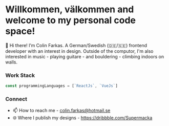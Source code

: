 # Willkommen, välkommen and welcome to my personal code space!

👋 Hi there! I’m Colin Farkas. A German/Swedish (🇩🇪/🇸🇪) frontend developer with an interest in design. Outside of the computor, I'm also interested in music - playing guitare - and bouldering - climbing indoors on walls.

### Work Stack
```ts 
const programmingLanguages = [`ReactJs`, `VueJs`]
```

### Connect
- 📫 How to reach me - colin.farkas@hotmail.se
- 🌐 Where I publish my designs - https://dribbble.com/Supermacka 

<!---
Colin-Farkas-Personal/Colin-Farkas-Personal is a ✨ special ✨ repository because its `README.md` (this file) appears on your GitHub profile.
You can click the Preview link to take a look at your changes.
--->

